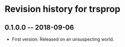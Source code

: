 # Revision history for trsprop

## 0.1.0.0 -- 2018-09-06

* First version. Released on an unsuspecting world.
